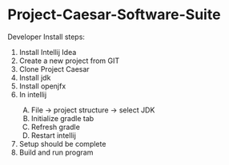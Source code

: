 # Project-Caesar-Software-Suite

 Developer Install steps:
    <ol>
        <li>Install Intellij Idea</li>
        <li>Create a new project from GIT</li>
        <li>Clone Project Caesar</li>
        <li>Install jdk</li>
        <li>Install openjfx</li>
        <li>In intellij</li>
            <ol type="A">
                <li>File -> project structure -> select JDK</li>
                <li>Initialize gradle tab</li>
                <li>Refresh gradle</li>
                <li>Restart intellij</li>
            </ol>
        <li>Setup should be complete</li>
        <li>Build and run program</li>
    </ol>
